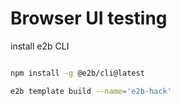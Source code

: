 # Browser UI testing

install e2b CLI
```bash

npm install -g @e2b/cli@latest

e2b template build --name='e2b-hack'
```